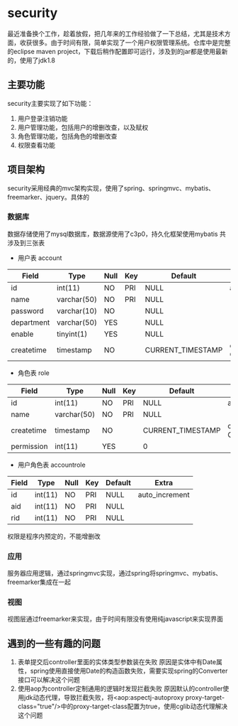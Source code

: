 # security
最近准备换个工作，趁着放假，把几年来的工作经验做了一下总结，尤其是技术方面，收获很多。由于时间有限，简单实现了一个用户权限管理系统。仓库中是完整的eclipse maven project，下载后稍作配置即可运行，涉及到的jar都是使用最新的，使用了jdk1.8
## 主要功能
security主要实现了如下功能：
1. 用户登录注销功能
2. 用户管理功能，包括用户的增删改查，以及赋权
3. 角色管理功能，包括角色的增删改查
4. 权限查看功能
## 项目架构
security采用经典的mvc架构实现，使用了spring、springmvc、mybatis、freemarker、jquery。具体的
### 数据库
数据存储使用了mysql数据库，数据源使用了c3p0，持久化框架使用mybatis
共涉及到三张表
* 用户表 account

| Field      | Type        | Null | Key | Default           | Extra                       |  
|------------|-------------|------|-----|-------------------|-----------------------------|  
| id         | int(11)     | NO   | PRI | NULL              | auto_increment              |  
| name       | varchar(50) | NO   | PRI | NULL              |                             |  
| password   | varchar(10) | NO   |     | NULL              |                             |  
| department | varchar(50) | YES  |     | NULL              |                             |  
| enable     | tinyint(1)  | YES  |     | NULL              |                             |  
| createtime | timestamp   | NO   |     | CURRENT_TIMESTAMP | on update CURRENT_TIMESTAMP |  
* 角色表 role  

| Field      | Type        | Null | Key | Default           | Extra                       |  
|------------|-------------|------|-----|-------------------|-----------------------------|  
| id         | int(11)     | NO   | PRI | NULL              | auto_increment              |  
| name       | varchar(50) | NO   | PRI | NULL              |                             |  
| createtime | timestamp   | NO   |     | CURRENT_TIMESTAMP | on update CURRENT_TIMESTAMP |  
| permission | int(11)     | YES  |     | 0                 |                             |  
* 用户角色表 accountrole  

| Field | Type    | Null | Key | Default | Extra          |  
|-------|---------|------|-----|---------|----------------|  
| id    | int(11) | NO   | PRI | NULL    | auto_increment |  
| aid   | int(11) | NO   | PRI | NULL    |                |  
| rid   | int(11) | NO   | PRI | NULL    |                | 
权限是程序内预定的，不能增删改
### 应用
服务器应用逻辑，通过springmvc实现，通过spring将springmvc、mybatis、freemarker集成在一起
### 视图
视图层通过freemarker来实现，由于时间有限没有使用纯javascript来实现界面
## 遇到的一些有趣的问题
1. 表单提交后controller里面的实体类型参数装在失败
原因是实体中有Date属性，spring使用直接使用Date的构造函数失败，需要实现spring的Converter接口可以解决这个问题
2. 使用aop为controller定制通用的逻辑时发现拦截失败
原因默认的controller使用jdk动态代理，导致拦截失败，将<aop:aspectj-autoproxy proxy-target-class="true"/>中的proxy-target-class配置为true，使用cglib动态代理解决这个问题
